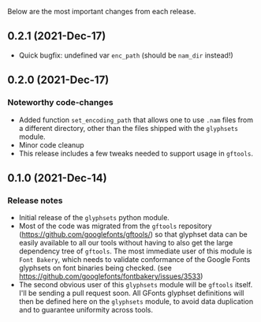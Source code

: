 Below are the most important changes from each release.

## 0.2.1 (2021-Dec-17)
  - Quick bugfix: undefined var `enc_path` (should be `nam_dir` instead!)

## 0.2.0 (2021-Dec-17)
### Noteworthy code-changes
  - Added function `set_encoding_path` that allows one to use `.nam` files from a different directory, other than the files shipped with the `glyphsets` module.
  - Minor code cleanup
  - This release includes a few tweaks needed to support usage in `gftools`.


## 0.1.0 (2021-Dec-14)
### Release notes
  - Initial release of the `glyphsets` python module.
  - Most of the code was migrated from the `gftools` repository (https://github.com/googlefonts/gftools/) so that glyphset data can be easily available to all our tools without having to also get the large dependency tree of `gftools`. The most immediate user of this module is `Font Bakery`, which needs to validate conformance of the Google Fonts glyphsets on font binaries being checked. (see https://github.com/googlefonts/fontbakery/issues/3533)
  - The second obvious user of this `glyphsets` module will be `gftools` itself. I'll be sending a pull request soon. All GFonts glyphset definitions will then be defined here on the `glyphsets` module, to avoid data duplication and to guarantee uniformity across tools.
